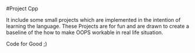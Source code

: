 #Project Cpp 

It include some small projects which are implemented in the intention of learning the language.
These Projects are for fun and are drawn to create a baseline of the how to make OOPS workable in real life situation.

Code for Good ;)
